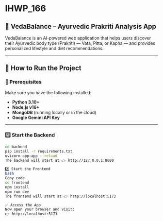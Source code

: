 # IHWP_166

## 🌿 VedaBalance – Ayurvedic Prakriti Analysis App

VedaBalance is an AI-powered web application that helps users discover their Ayurvedic body type (Prakriti) — Vata, Pitta, or Kapha — and provides personalized lifestyle and diet recommendations.

---

## 🚀 How to Run the Project

### 🧩 Prerequisites
Make sure you have the following installed:
- **Python 3.10+**
- **Node.js v16+**
- **MongoDB** (running locally or in the cloud)
- **Google Gemini API Key**

---

### 1️⃣ Start the Backend

```bash
cd backend
pip install -r requirements.txt
uvicorn app:app --reload
The backend will start at 👉 http://127.0.0.1:8000

2️⃣ Start the Frontend
bash
Copy code
cd frontend
npm install
npm run dev
The frontend will start at 👉 http://localhost:5173

✅ Access the App
Now open your browser and visit:
👉 http://localhost:5173
